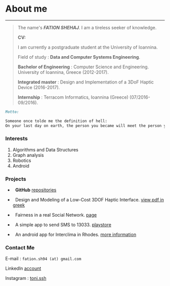 # About me
---
>The name's ***FATION SHEHAJ***. I am a tireless seeker of knowledge.
>
>**CV:**
>
>I am currently a postgraduate student at the University of Ioannina.
>
>Field of study : **Data and Computer Systems Engineering**.
>
>**Bachelor of Engineering** : Computer Science and Engineering. University of Ioannina, Greece (2012-2017).
>
>**Integrated master** : Design and Implementation of a 3DoF Haptic Device (2016-2017).
>
>**Internship** : Terracom Informatics, Ioannina (Greece) (07/2016-09/2016).


```markdown
Motto:

Someone once tolde me the definition of hell:
On your last day on earth, the person you became will meet the person you could have become.
```

### Interests
1. Algorithms and Data Structures
2. Graph analysis
3. Robotics
4. Android


### Projects
* &nbsp; **GitHub** [repositories](https://github.com/FationSH?tab=repositories)

* &nbsp; Design and Modeling of a Low-Cost 3DOF Haptic Interface. [view pdf in greek](3DoF_Haptic_Robot.html)

* &nbsp; Fairness in a real Social Network. [page](https://george50450.github.io/social_networks/)

* &nbsp; A simple app to send SMS to 13033. [playstore](https://play.google.com/store/apps/details?id=sotiris.zogos.a13033)

* &nbsp; An android app for Interclima in Rhodes. [more information](interclima.html)

### Contact Me

E-mail : `fation.sh94 (at) gmail.com`

LinkedIn [account](https://www.linkedin.com/in/fation-shehaj/)

Instagram : [toni.ssh](https://www.instagram.com/toni.ssh/)
